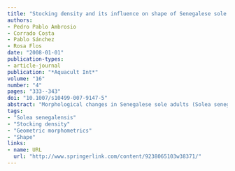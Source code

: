 ```yaml
---
title: "Stocking density and its influence on shape of Senegalese sole adults"
authors:
- Pedro Pablo Ambrosio
- Corrado Costa
- Pablo Sánchez
- Rosa Flos
date: "2008-01-01"
publication-types:
- article-journal
publication: "*Aquacult Int*"
volume: "16"
number: "4"
pages: "333--343"
doi: "10.1007/s10499-007-9147-5"
abstract: "Morphological changes in Senegalese sole adults (Solea senegalensis Kaup, 1858) reared at two stocking density conditions (low stocking density, 60% of bottom occupation and high stocking density, 180% of bottom occupation) were investigated using geometric morphometrics. Canonical variate analysis on weight matrix scores, including the uniform component (W′), at the end of the experiment revealed differences in body shape between experimental groups. The low density group presented a similar change pattern as that of the high density group but was less intense. Differences were discussed in terms of the effect of a high stocking density on the shape of soles which were very close to commercialization. Results did not indicate a significant size-related shape, likely due to fish age. Our results provide the first promising look at environment-related shape changes in reared sole."
tags:
- "Solea senegalensis"
- "Stocking density"
- "Geometric morphometrics"
- "Shape"
links:
- name: URL
  url: "http://www.springerlink.com/content/9238065103w38371/"
---
```

